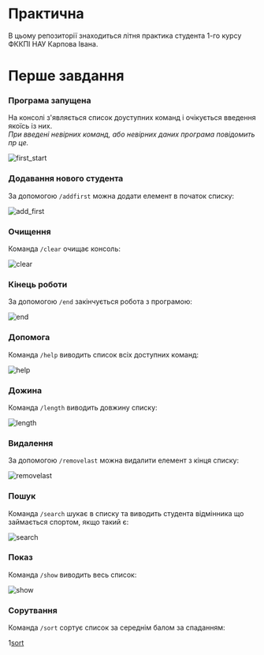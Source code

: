 #  Практична

В цьому репозиторії знаходиться літня практика студента 1-го курсу ФККПІ НАУ Карпова Івана.

# Перше завдання

### Програма запущена
На консолі з'являється список доуступних команд і очікується введення якоїсь із них.  
_При введені невірних команд, або невірних даних програма повідомить пр це._

![first_start](https://i.imgur.com/VTk2VLu.gif)

### Додавання нового студента
За допомогою `/addfirst` можна додати елемент в початок списку:

![add_first](https://i.imgur.com/GR7cTUI.gif)

### Очищення
Команда `/clear` очищає консоль:

![clear](https://i.imgur.com/Zbes50q.gif)

### Кінець роботи
За допомогою `/end` закінчується робота з програмою:

![end](https://i.imgur.com/hZwfVby.gif)

### Допомога
Команда  `/help` виводить список всіх доступних команд:

![help](https://i.imgur.com/ZeCM9fB.gif)

### Дожина
Команда `/length` виводить довжину списку:

![length](https://i.imgur.com/BGbXcXg.gif)

### Видалення
За допомогою `/removelast` можна видалити елемент з кінця списку:

![removelast](https://i.imgur.com/oBRsJTM.gif)

### Пошук
Команда `/search` шукає в списку та виводить студента відмінника що займається спортом, якщо такий є:

![search](https://i.imgur.com/6LcZ9na.gif)

### Показ
Команда `/show` виводить весь список:

![show](https://i.imgur.com/RygbJkv.gif)

### Сорутвання
Команда `/sort` сортує список за середнім балом за спаданням:

1[sort](https://i.imgur.com/r4ohMWQ.gif)
